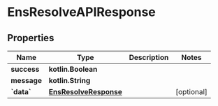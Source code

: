 # EnsResolveAPIResponse

## Properties

| Name         | Type                                            | Description | Notes       |
| ------------ | ----------------------------------------------- | ----------- | ----------- |
| **success**  | **kotlin.Boolean**                              |             |             |
| **message**  | **kotlin.String**                               |             |             |
| **\`data\`** | [**EnsResolveResponse**](ensresolveresponse.md) |             | \[optional] |
